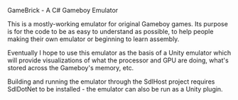 GameBrick - A C# Gameboy Emulator

This is a mostly-working emulator for original Gameboy games.  Its purpose is for the code to be as easy to understand as possible, to help people making their own emulator or beginning to learn assembly.

Eventually I hope to use this emulator as the basis of a Unity emulator which will provide visualizations of what the processor and GPU are doing, what's stored across the Gameboy's memory, etc.

Building and running the emulator through the SdlHost project requires SdlDotNet to be installed - the emulator can also be run as a Unity plugin.
